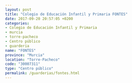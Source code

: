 ```yaml
---
layout: post
title: "Colegio de Educación Infantil y Primaria FONTES"
date: 2017-09-20 20:57:05 +0200
categories:
- Colegio de Educación Infantil y Primaria
- murcia
- torre-pacheco
- Centro público
- guarderia
name: "FONTES"
province: "Murcia"
location: "Torre-Pacheco"
code: "30007311"
type: "Centro público"
permalink: /guarderias/fontes.html
---
```


